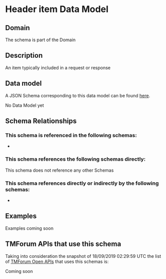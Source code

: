 # Header item Data Model

## Domain

The  schema is part of the  Domain

## Description

An item typically included in a request or response

## Data model

A JSON Schema corresponding to this data model can be found
[here](https://github.com/tmforum-rand/schemas/blob/master/Common/HeaderItem.schema.json).

No Data Model yet

## Schema Relationships

### This schema is referenced in the following schemas:

-

### This schema references the following schemas directly:

This schema does not reference any other Schemas

### This schema references directly or indirectly by the following schemas:

-



## Examples

Examples coming soon

## TMForum APIs that use this schema

Taking into consideration the snapshot of 18/09/2019 02:29:59 UTC the list of [TMForum Open APIs](https://www.tmforum.org/open-apis/) that uses this schemas is:

Coming soon